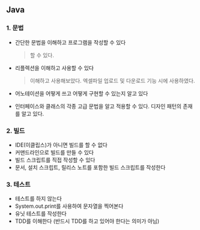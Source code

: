 ## Java

### 1. 문법
- 간단한 문법을 이해하고 프로그램을 작성할 수 있다
  > 할 수 있다.

- 리플렉션을 이해하고 사용할 수 있다
  > 이해하고 사용해보았다. 엑셀파일 업로드 및 다운로드 기능 시에 사용하였다.

- 어노테이션을 어떻게 쓰고 어떻게 구현할 수 있는지 알고 있다
- 인터페이스와 클래스의 각종 고급 문법을 알고 적용할 수 있다. 디자인 패턴의 존재를 알고 있다.

### 2. 빌드
- IDE(이클립스)가 아니면 빌드를 할 수 없다
- 커맨드라인으로 빌드를 만들 수 있다
- 빌드 스크립트를 직접 작성할 수 있다
- 문서, 설치 스크립트, 릴리스 노트를 포함한 빌드 스크립트를 작성한다

### 3. 테스트
- 테스트를 하지 않는다
- System.out.print를 사용하여 문자열을 찍어본다
- 유닛 테스트를 작성한다
- TDD를 이해한다 (반드시 TDD를 하고 있어야 한다는 의미가 아님)
